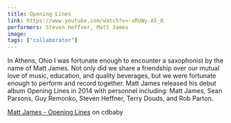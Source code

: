 ```yaml
---
title: Opening Lines
link: https://www.youtube.com/watch?v=-xRUWy-A5_0
performers: Steven Heffner, Matt James
image:
tags: ["collaborator"]
---
```


In Athens, Ohio I was fortunate enough to encounter a saxophonist by the name of Matt James. Not only did we share a friendship over our mutual love of music, education, and quality beverages, but we were fortunate enough to perform and record together. Matt James released his debut album Opening Lines in 2014 with personnel including: Matt James, Sean Parsons, Guy Remonko, Steven Heffner, Terry Douds, and Rob Parton.

[Matt James - Opening Lines](http://www.cdbaby.com/cd/mattjames32) on cdbaby